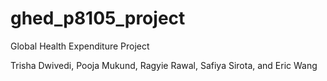 # ghed_p8105_project

Global Health Expenditure Project

Trisha Dwivedi, Pooja Mukund, Ragyie Rawal, Safiya Sirota, and Eric Wang
